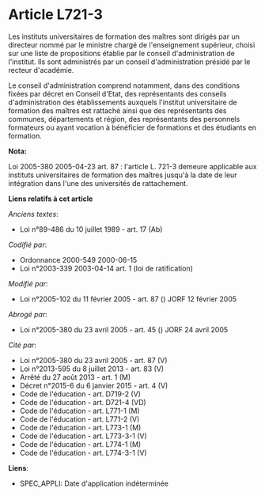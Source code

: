 # Article L721-3

Les instituts universitaires de formation des maîtres sont dirigés par un directeur nommé par le ministre chargé de
l'enseignement supérieur, choisi sur une liste de propositions établie par le conseil d'administration de l'institut. Ils
sont administrés par un conseil d'administration présidé par le recteur d'académie.

Le conseil d'administration comprend notamment, dans des conditions fixées par décret en Conseil d'Etat, des représentants
des conseils d'administration des établissements auxquels l'institut universitaire de formation des maîtres est rattaché
ainsi que des représentants des communes, départements et région, des représentants des personnels formateurs ou ayant
vocation à bénéficier de formations et des étudiants en formation.

**Nota:**

Loi 2005-380 2005-04-23 art. 87 : l'article L. 721-3 demeure applicable aux instituts universitaires de formation des maîtres
jusqu'à la date de leur intégration dans l'une des universités de rattachement.

**Liens relatifs à cet article**

_Anciens textes_:

  - Loi n°89-486 du 10 juillet 1989 - art. 17 (Ab)

_Codifié par_:

  - Ordonnance 2000-549 2000-06-15
  - Loi n°2003-339 2003-04-14 art. 1 (loi de ratification)

_Modifié par_:

  - Loi n°2005-102 du 11 février 2005 - art. 87 () JORF 12 février 2005

_Abrogé par_:

  - Loi n°2005-380 du 23 avril 2005 - art. 45 () JORF 24 avril 2005

_Cité par_:

  - Loi n°2005-380 du 23 avril 2005 - art. 87 (V)
  - Loi n°2013-595 du 8 juillet 2013 - art. 83 (V)
  - Arrêté du 27 août 2013 - art. 1 (M)
  - Décret n°2015-6 du 6 janvier 2015 - art. 4 (V)
  - Code de l'éducation - art. D719-2 (V)
  - Code de l'éducation - art. D721-4 (VD)
  - Code de l'éducation - art. L771-1 (M)
  - Code de l'éducation - art. L771-2 (V)
  - Code de l'éducation - art. L773-1 (M)
  - Code de l'éducation - art. L773-3-1 (V)
  - Code de l'éducation - art. L774-1 (M)
  - Code de l'éducation - art. L774-3-1 (V)

**Liens**:

  - SPEC_APPLI: Date d'application indéterminée
